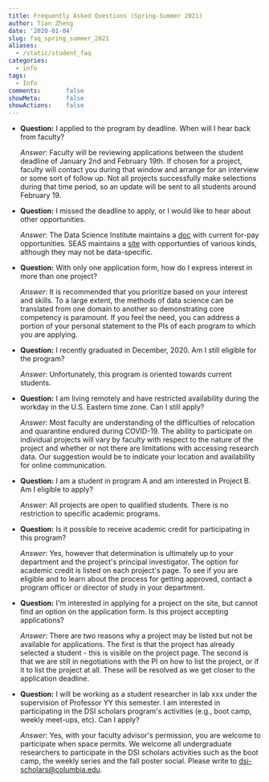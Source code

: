 ```yaml
---
title: Frequently Asked Questions (Spring-Summer 2021)
author: Tian Zheng
date: '2020-01-04'
slug: faq_spring_summer_2021
aliases:
  - /static/student_faq
categories:
  - info
tags:
  - Info
comments:       false
showMeta:       false
showActions:    false
---
```

+ **Question:** I applied to the program by deadline. When will I hear back from faculty?

    *Answer*: Faculty will be reviewing applications between the student deadline of January 2nd and February 19th. If chosen for a project, faculty will contact you during that window and arrange for an interview or some sort of follow up. Not all projects successfully make selections during that time period, so an update will be sent to all students around February 19.

+ **Question:** I missed the deadline to apply, or I would like to hear about other opportunities.

    *Answer*: The Data Science Institute maintains a [doc](https://docs.google.com/document/d/1wRTuqScmE88TadHpozLLHUUj3dW0L3mT_iiG5tIX8J0/edit?usp=sharing) with current for-pay opportunities. SEAS maintains a [site](https://www.cc-seas.columbia.edu/preprofessional/health/opportunities.php?field_category_value=Volunteer&field_type_value=All&field_state_value=All&title=&body_value=) with opportunties of various kinds, although they may not be data-specific.

+ **Question:** With only one application form, how do I express interest in more than one project?

    *Answer*: It is recommended that you prioritize based on your interest and skills. To a large extent, the methods of data science can be translated from one domain to another so demonstrating core competency is paramount. If you feel the need, you can address a portion of your personal statement to the PIs of each program to which you are applying.

+ **Question:** I recently graduated in December, 2020. Am I still eligible for the program?

    *Answer*: Unfortunately, this program is oriented towards current students.

+ **Question:** I am living remotely and have restricted availability during the workday in the U.S. Eastern time zone. Can I still apply?

    *Answer*: Most faculty are understanding of the difficulties of relocation and quarantine endured during COVID-19. The ability to participate on individual projects will vary by faculty with respect to the nature of the project and whether or not there are limitations with accessing research data. Our suggestion would be to indicate your location and availability for online communication.

+ **Question:** I am a student in program A and am interested in Project B. Am I eligible to apply?

    *Answer*: All projects are open to qualified students. There is no restriction to specific academic programs.

+ **Question:** Is it possible to receive academic credit for participating in this program?

    *Answer*: Yes, however that determination is ultimately up to your department and the project's principal investigator. The option for academic credit is listed on each project's page. To see if you are eligible and to learn about the process for getting approved, contact a program officer or director of study in your department.

+ **Question:** I'm interested in applying for a project on the site, but cannot find an option on the application form. Is this project accepting applications?

    *Answer*: There are two reasons why a project may be listed but not be available for applications. The first is that the project has already selected a student - this is visible on the project page. The second is that we are still in negotiations with the PI on how to list the project, or if it to list the project at all. These will be resolved as we get closer to the application deadline.

+ **Question:** I will be working as a student researcher in lab xxx under the supervision of Professor YY this semester. I am interested in participating in the DSI scholars program's activities (e.g., boot camp, weekly meet-ups, etc). Can I apply?

    *Answer*: Yes, with your faculty advisor's permission, you are welcome to participate when space permits. We welcome all undergraduate researchers to participate in the DSI scholars activities such as the boot camp, the weekly series and the fall poster social. Please write to <dsi-scholars@columbia.edu>.

